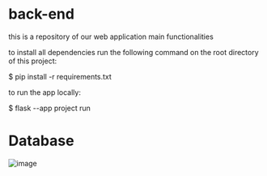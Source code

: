 # back-end
this is a repository of our web application main functionalities

to install all dependencies run the following command on the root
directory of this project:

$ pip install -r requirements.txt

to run the app locally:

$ flask --app project run

# Database

![image](https://github.com/harobosan/Matchflix-n-Chill/assets/83618808/dda142d6-121a-49ee-b25e-3aa00fbd9d8b)
